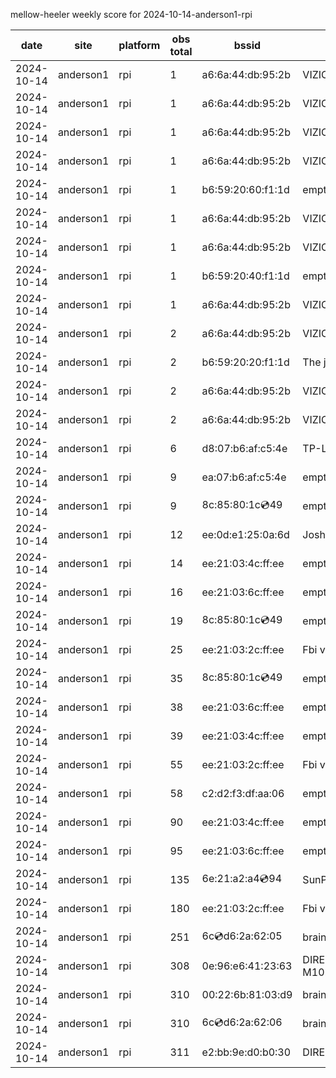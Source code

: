 mellow-heeler weekly score for 2024-10-14-anderson1-rpi

|date|site|platform|obs total|bssid|ssid|lat|lng|
|--|--|--|--|--|--|--|--|
|2024-10-14|anderson1|rpi|1|a6:6a:44:db:95:2b|VIZIOCastAudio4928|0|0|
|2024-10-14|anderson1|rpi|1|a6:6a:44:db:95:2b|VIZIOCastAudio7807|0|0|
|2024-10-14|anderson1|rpi|1|a6:6a:44:db:95:2b|VIZIOCastAudio6347|0|0|
|2024-10-14|anderson1|rpi|1|a6:6a:44:db:95:2b|VIZIOCastAudio5530|0|0|
|2024-10-14|anderson1|rpi|1|b6:59:20:60:f1:1d|empty_ssid|0|0|
|2024-10-14|anderson1|rpi|1|a6:6a:44:db:95:2b|VIZIOCastAudio9668|0|0|
|2024-10-14|anderson1|rpi|1|a6:6a:44:db:95:2b|VIZIOCastAudio3004|0|0|
|2024-10-14|anderson1|rpi|1|b6:59:20:40:f1:1d|empty_ssid|0|0|
|2024-10-14|anderson1|rpi|1|a6:6a:44:db:95:2b|VIZIOCastAudio2148|0|0|
|2024-10-14|anderson1|rpi|2|a6:6a:44:db:95:2b|VIZIOCastAudio4730|0|0|
|2024-10-14|anderson1|rpi|2|b6:59:20:20:f1:1d|The jeffrey|0|0|
|2024-10-14|anderson1|rpi|2|a6:6a:44:db:95:2b|VIZIOCastAudio4582|0|0|
|2024-10-14|anderson1|rpi|2|a6:6a:44:db:95:2b|VIZIOCastAudio4497|0|0|
|2024-10-14|anderson1|rpi|6|d8:07:b6:af:c5:4e|TP-Link_C54F|0|0|
|2024-10-14|anderson1|rpi|9|ea:07:b6:af:c5:4e|empty_ssid|0|0|
|2024-10-14|anderson1|rpi|9|8c:85:80:1c:cd:49|empty_ssid|0|0|
|2024-10-14|anderson1|rpi|12|ee:0d:e1:25:0a:6d|JoshLily|0|0|
|2024-10-14|anderson1|rpi|14|ee:21:03:4c:ff:ee|empty_ssid|0|0|
|2024-10-14|anderson1|rpi|16|ee:21:03:6c:ff:ee|empty_ssid|0|0|
|2024-10-14|anderson1|rpi|19|8c:85:80:1c:cd:49|empty_ssid|0|0|
|2024-10-14|anderson1|rpi|25|ee:21:03:2c:ff:ee|Fbi van 13|0|0|
|2024-10-14|anderson1|rpi|35|8c:85:80:1c:cd:49|empty_ssid|0|0|
|2024-10-14|anderson1|rpi|38|ee:21:03:6c:ff:ee|empty_ssid|0|0|
|2024-10-14|anderson1|rpi|39|ee:21:03:4c:ff:ee|empty_ssid|0|0|
|2024-10-14|anderson1|rpi|55|ee:21:03:2c:ff:ee|Fbi van 13|0|0|
|2024-10-14|anderson1|rpi|58|c2:d2:f3:df:aa:06|empty_ssid|0|0|
|2024-10-14|anderson1|rpi|90|ee:21:03:4c:ff:ee|empty_ssid|0|0|
|2024-10-14|anderson1|rpi|95|ee:21:03:6c:ff:ee|empty_ssid|0|0|
|2024-10-14|anderson1|rpi|135|6e:21:a2:a4:cd:94|SunPower21450|0|0|
|2024-10-14|anderson1|rpi|180|ee:21:03:2c:ff:ee|Fbi van 13|0|0|
|2024-10-14|anderson1|rpi|251|6c:cd:d6:2a:62:05|braingang2_5GEXT|0|0|
|2024-10-14|anderson1|rpi|308|0e:96:e6:41:23:63|DIRECT-63-HP M102 LaserJet|0|0|
|2024-10-14|anderson1|rpi|310|00:22:6b:81:03:d9|braingang2|0|0|
|2024-10-14|anderson1|rpi|310|6c:cd:d6:2a:62:06|braingang2_2GEXT|0|0|
|2024-10-14|anderson1|rpi|311|e2:bb:9e:d0:b0:30|DIRECT-9ED03030|0|0|
